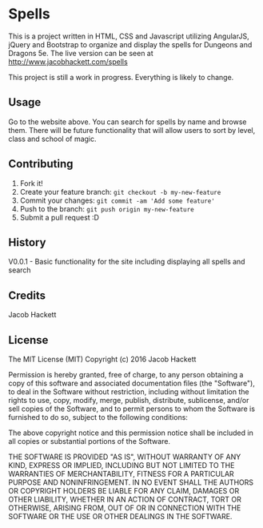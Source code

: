# Spells

This is a project written in HTML, CSS and Javascript utilizing AngularJS, jQuery and Bootstrap to organize and display
the spells for Dungeons and Dragons 5e. The live version can be seen at http://www.jacobhackett.com/spells

This project is still a work in progress. Everything is likely to change.

## Usage

Go to the website above. You can search for spells by name and browse them. There will be future functionality that will
allow users to sort by level, class and school of magic.

## Contributing

1. Fork it!
2. Create your feature branch: `git checkout -b my-new-feature`
3. Commit your changes: `git commit -am 'Add some feature'`
4. Push to the branch: `git push origin my-new-feature`
5. Submit a pull request :D

## History

V0.0.1 - Basic functionality for the site including displaying all spells and search

## Credits

Jacob Hackett

## License

The MIT License (MIT)
Copyright (c) 2016 Jacob Hackett

Permission is hereby granted, free of charge, to any person obtaining a copy of this software and associated documentation files (the "Software"), to deal in the Software without restriction, including without limitation the rights to use, copy, modify, merge, publish, distribute, sublicense, and/or sell copies of the Software, and to permit persons to whom the Software is furnished to do so, subject to the following conditions:

The above copyright notice and this permission notice shall be included in all copies or substantial portions of the Software.

THE SOFTWARE IS PROVIDED "AS IS", WITHOUT WARRANTY OF ANY KIND, EXPRESS OR IMPLIED, INCLUDING BUT NOT LIMITED TO THE WARRANTIES OF MERCHANTABILITY, FITNESS FOR A PARTICULAR PURPOSE AND NONINFRINGEMENT. IN NO EVENT SHALL THE AUTHORS OR COPYRIGHT HOLDERS BE LIABLE FOR ANY CLAIM, DAMAGES OR OTHER LIABILITY, WHETHER IN AN ACTION OF CONTRACT, TORT OR OTHERWISE, ARISING FROM, OUT OF OR IN CONNECTION WITH THE SOFTWARE OR THE USE OR OTHER DEALINGS IN THE SOFTWARE.